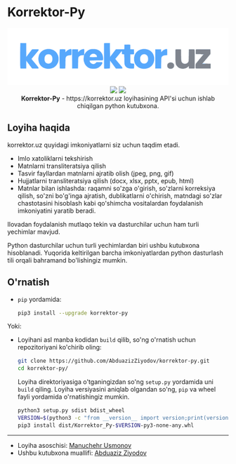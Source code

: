 # **Korrektor-Py**

<p align="center">
    <img src="assets/logo.png"></img> <br>
     <img src="https://github.com/AbduazizZiyodov/korrektor-py/actions/workflows/ci.yml/badge.svg?branch=master"></img> 
     <img src="https://static.pepy.tech/personalized-badge/korrektor-py?period=total&units=international_system&left_color=blue&right_color=green&left_text=Yuklab%20olishlar%20soni"></img>
     <br>
    <b>Korrektor-Py</b> - https://korrektor.uz loyihasining API'si uchun ishlab chiqilgan python kutubxona. 
    <br>
</p>

## **Loyiha haqida**

korrektor.uz quyidagi imkoniyatlarni siz uchun taqdim etadi.

- Imlo xatoliklarni tekshirish
- Matnlarni transliteratsiya qilish
- Tasvir fayllardan matnlarni ajratib olish (jpeg, png, gif)
- Hujjatlarni transliteratsiya qilish (docx, xlsx, pptx, epub, html)
- Matnlar bilan ishlashda: raqamni so'zga o'girish, so'zlarni korreksiya qilish, so'zni bo'g'inga ajratish, dublikatlarni o'chirish, matndagi so'zlar chastotasini hisoblash kabi qo'shimcha vositalardan foydalanish imkoniyatini yaratib beradi.

Ilovadan foydalanish mutlaqo tekin va dasturchilar uchun ham turli yechimlar mavjud.

Python dasturchilar uchun turli yechimlardan biri ushbu kutubxona hisoblanadi. Yuqorida keltirilgan barcha imkoniyatlardan python dasturlash tili orqali bahramand bo'lishingiz mumkin.

## **O'rnatish**

- `pip` yordamida:

  ```bash
  pip3 install --upgrade korrektor-py
  ```

Yoki:

- Loyihani asl manba kodidan `build` qilib, so'ng o'rnatish uchun repozitoriyani ko'chirib oling:

  ```bash
  git clone https://github.com/AbduazizZiyodov/korrektor-py.git
  cd korrektor-py/
  ```

  Loyiha direktoriyasiga o'tganingizdan so'ng `setup.py` yordamida uni `build` qiling.
  Loyiha versiyasini aniqlab olgandan so'ng, `pip` va wheel fayli yordamida o'rnatishingiz mumkin.

  ```bash
  python3 setup.py sdist bdist_wheel
  VERSION=$(python3 -c "from __version__ import version;print(version)")
  pip3 install dist/Korrektor_Py-$VERSION-py3-none-any.whl
  ```

<hr>

- Loyiha asoschisi: [Manuchehr Usmonov](https://github.com/con9799)
- Ushbu kutubxona muallifi: [Abduaziz Ziyodov](https://github.com/AbduazizZiyodov)
